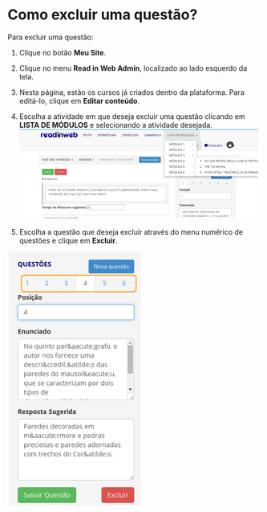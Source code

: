 # Como excluir uma questão?

Para excluir uma questão:

1. Clique no botão **Meu Site**.

2. Clique no menu **Read in Web Admin**, localizado ao lado esquerdo da tela.

3. Nesta página, estão os cursos já criados dentro da plataforma. Para editá-lo, clique em **Editar conteúdo**.

4. Escolha a atividade em que deseja excluir uma questão clicando em **LISTA DE MÓDULOS** e selecionando a atividade desejada.![](images/select-act.png)

5. Escolha a questão que deseja excluir através do menu numérico de questões e clique em **Excluir**.

![](images/edit-question.png)

